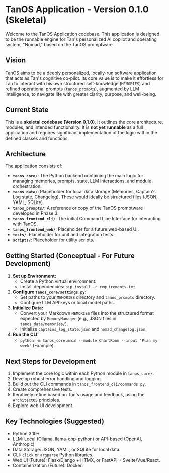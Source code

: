 # TanOS Application - Version 0.1.0 (Skeletal)

Welcome to the TanOS Application codebase. This application is designed to be the runnable engine for Tan's personalized AI copilot and operating system, "Nomad," based on the TanOS promptware.

## Vision

TanOS aims to be a deeply personalized, locally-run software application that acts as Tan's cognitive co-pilot. Its core value is to make it effortless for Tan to interact with his own structured self-knowledge (`MEMORIES`) and refined operational prompts (`tanos_prompts`), augmented by LLM intelligence, to navigate life with greater clarity, purpose, and well-being.

## Current State

This is a **skeletal codebase (Version 0.1.0)**. It outlines the core architecture, modules, and intended functionality. It is **not yet runnable** as a full application and requires significant implementation of the logic within the defined classes and functions.

## Architecture

The application consists of:
- **`tanos_core/`**: The Python backend containing the main logic for managing memories, prompts, state, LLM interactions, and module orchestration.
- **`tanos_data/`**: Placeholder for local data storage (Memories, Captain's Log state, Changelog). These would ideally be structured files (JSON, YAML, SQLite).
- **`tanos_prompts/`**: A reference or copy of the TanOS promptware developed in Phase 3.
- **`tanos_frontend_cli/`**: The initial Command Line Interface for interacting with TanOS.
- **`tanos_frontend_web/`**: Placeholder for a future web-based UI.
- **`tests/`**: Placeholder for unit and integration tests.
- **`scripts/`**: Placeholder for utility scripts.

## Getting Started (Conceptual - For Future Development)

1.  **Set up Environment:**
    * Create a Python virtual environment.
    * Install dependencies: `pip install -r requirements.txt`
2.  **Configure `tanos_core/settings.py`:**
    * Set paths to your `MEMORIES` directory and `tanos_prompts` directory.
    * Configure LLM API keys or local model paths.
3.  **Initialize Data:**
    * Convert your Markdown `MEMORIES` files into the structured format expected by `MemoryManager` (e.g., JSON files in `tanos_data/memories/`).
    * Initialize `captains_log_state.json` and `nomad_changelog.json`.
4.  **Run the CLI:**
    * `python -m tanos_core.main --module ChartRoom --input "Plan my week"` (Example)

## Next Steps for Development

1.  Implement the core logic within each Python module in `tanos_core/`.
2.  Develop robust error handling and logging.
3.  Build out the CLI commands in `tanos_frontend_cli/commands.py`.
4.  Create comprehensive tests.
5.  Iteratively refine based on Tan's usage and feedback, using the `ArchitectOS` principles.
6.  Explore web UI development.

## Key Technologies (Suggested)

-   Python 3.10+
-   LLM: Local (Ollama, llama-cpp-python) or API-based (OpenAI, Anthropic)
-   Data Storage: JSON, YAML, or SQLite for local data.
-   CLI: `click` or `argparse` Python libraries.
-   Web UI (Future): Flask/Django + HTMX, or FastAPI + Svelte/Vue/React.
-   Containerization (Future): Docker.
